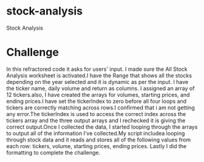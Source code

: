 # stock-analysis
Stock Analysis 
# Challenge
In this refractored code it asks for users' input. I made sure the All Stock Analysis worksheet is activated.I have the Range that shows all the stocks depending on the year selected and it is dynamic as per the input. I have the ticker name, daily volume and return as columns. I assigned an array of 12 tickers.also, I have created the arrays  for volumes, starting prices, and ending prices.I have set the tickerIndex to zero before all four loops and tickers are correctly matching across rows.I confirmed that i am not getting any error.The tickerIndex is used to access the correct index across the tickers array and the three output arrays and I rechecked it is giving the correct output.Once I collected the data, I started looping through the arrays to output all of the information I’ve collected.My script includea looping through stock data and it reads and stores all of the following values from each row: tickers, volume, starting prices, ending prices. Lastly I did the formatting to complete the challenge.
